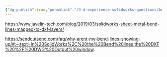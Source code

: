 ```yaml
---
{"dg-publish":true,"permalink":"/3-d-experience-solidworks-questions/bends-lines-are-not-showing-in-the-dxf-dwg/"}
---
```


https://www.javelin-tech.com/blog/2019/03/solidworks-sheet-metal-bend-lines-mapped-to-dxf-layers/

https://sendcutsend.com/faq/why-arent-my-bend-lines-showing-up/#:~:text=In%20SolidWorks%2C%20the%20Bend%20lines,the%20DXF%20%2F%20DWG%20Output%20window.
